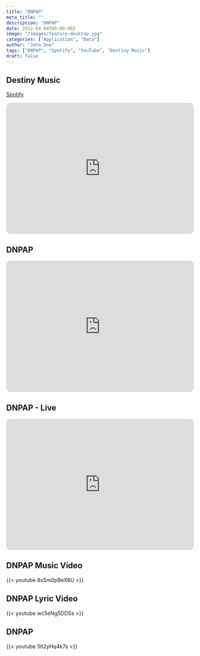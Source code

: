 ```yaml
---
title: "DNPAP"
meta_title: ""
description: "DNPAP"
date: 2022-04-04T05:00:00Z
image: "/images/feature-desktop.jpg"
categories: ["Application", "Data"]
author: "John Doe"
tags: ["DNPAP", "Spotify", "YouTube", "Destiny Music"]
draft: false
---
```


## Destiny Music
[Spotify](https://open.spotify.com/artist/12t16fNXKGzNRO5p81Xvyo)

<iframe style="border-radius:12px" src="https://open.spotify.com/embed/artist/12t16fNXKGzNRO5p81Xvyo?utm_source=generator" width="100%" height="352" frameBorder="0" allowfullscreen="" allow="autoplay; clipboard-write; encrypted-media; fullscreen; picture-in-picture" loading="lazy"></iframe>

## DNPAP

<iframe style="border-radius:12px" src="https://open.spotify.com/embed/track/5ikuIeKWiuCKMxvu5gloyl?utm_source=generator" width="100%" height="352" frameBorder="0" allowfullscreen="" allow="autoplay; clipboard-write; encrypted-media; fullscreen; picture-in-picture" loading="lazy"></iframe>

## DNPAP - Live

<iframe style="border-radius:12px" src="https://open.spotify.com/embed/track/3OAGH2cFDbtgiO8yePaWDB?utm_source=generator" width="100%" height="352" frameBorder="0" allowfullscreen="" allow="autoplay; clipboard-write; encrypted-media; fullscreen; picture-in-picture" loading="lazy"></iframe>

## DNPAP Music Video

{{< youtube 8sSm0pBeX6U >}}

## DNPAP Lyric Video

{{< youtube wc5eNg5DDSs >}}

## DNPAP

{{< youtube 5tl2yHq4k7s >}}
